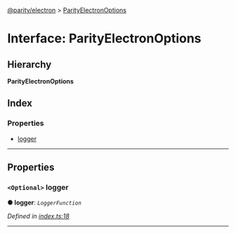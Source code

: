 [@parity/electron](../README.md) > [ParityElectronOptions](../interfaces/parityelectronoptions.md)

# Interface: ParityElectronOptions

## Hierarchy

**ParityElectronOptions**

## Index

### Properties

* [logger](parityelectronoptions.md#logger)

---

## Properties

<a id="logger"></a>

### `<Optional>` logger

**● logger**: *`LoggerFunction`*

*Defined in [index.ts:18](https://github.com/paritytech/js-libs/blob/d249f6f/packages/electron/src/index.ts#L18)*

___

